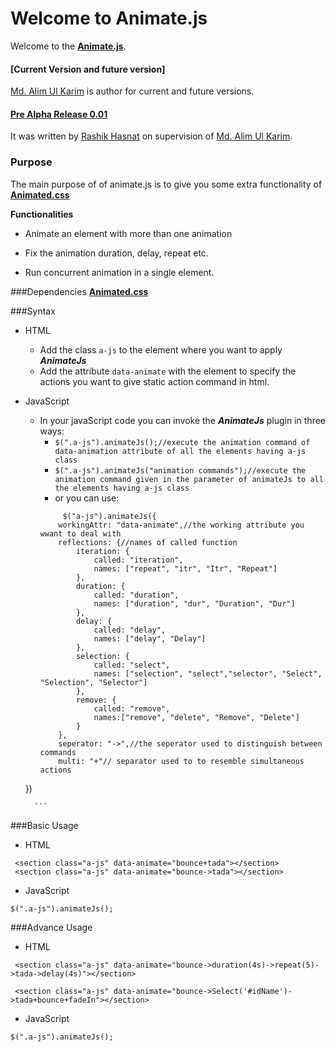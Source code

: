 Welcome to Animate.js
===================
Welcome to the **[Animate.js](https://github.com/aukgit/AnimateJs/ "Animate.js")**. 

#### [Current Version and future version]
[Md. Alim Ul Karim](https://github.com/aukgit "Md. Alim Ul Karim github") is author for current and future versions.

#### **[Pre Alpha Release 0.01](https://github.com/aukgit/AnimateJs/releases/tag/0.01/ "Pre Alpha Release 0.01")**
It was  written by [Rashik Hasnat](https://github.com/Rashik004 "Rashik Hasnat") on supervision of   [Md. Alim Ul Karim](https://github.com/aukgit "Md. Alim Ul Karim github").

### Purpose

The main purpose of of animate.js is to give you some extra functionality of **[Animated.css](https://raw.github.com/daneden/animate.css/master/animate.css/ "Animated.css")**

**Functionalities**

- Animate an element with more than one animation

- Fix the animation duration, delay, repeat etc.

- Run concurrent animation in a single element.

###Dependencies
**[Animated.css](https://raw.github.com/daneden/animate.css/master/animate.css/ "Animated.css")**

###Syntax
- HTML
	- Add the class ``a-js``  to the element where you want to apply ***AnimateJs***
	-  Add the attribute `data-animate` with the element to specify the actions you want to give static action command in html.
- JavaScript
	- In your javaScript code you can invoke the ***AnimateJs***  plugin in three ways:
		- `$(".a-js").animateJs();//execute the animation command of data-animation attribute of all the elements having a-js class`
		- `$(".a-js").animateJs("animation commands");//execute the animation command given in the parameter of animateJs to all the elements having a-js class`
		- or you can use:
		```
    		 $("a-js").animateJs({
            workingAttr: "data-animate",//the working attribute you wwant to deal with
            reflections: {//names of called function
                iteration: {
                    called: "iteration",
                    names: ["repeat", "itr", "Itr", "Repeat"]
                },
                duration: {
                    called: "duration",
                    names: ["duration", "dur", "Duration", "Dur"]
                },
                delay: {
                    called: "delay",
                    names: ["delay", "Delay"]
                },
                selection: {
                    called: "select",
                    names: ["selection", "select","selector", "Select", "Selection", "Selector"]
                },
                remove: {
                    called: "remove",
                    names:["remove", "delete", "Remove", "Delete"]
                }
            },
            seperator: "->",//the seperator used to distinguish between commands
            multi: "+"// separator used to to resemble simultaneous actions
    })

		```

###Basic Usage

- HTML
```
 <section class="a-js" data-animate="bounce+tada"></section>
 <section class="a-js" data-animate="bounce->tada"></section>
```
- JavaScript
```
$(".a-js").animateJs();
```

###Advance Usage

- HTML
```
 <section class="a-js" data-animate="bounce->duration(4s)->repeat(5)->tada->delay(4s)"></section>

 <section class="a-js" data-animate="bounce->Select('#idName')->tada+bounce+fadeIn"></section>

```
- JavaScript
```
$(".a-js").animateJs();
```
